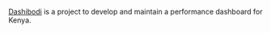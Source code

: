 [Dashibodi](https://www.dashibodi.com) is a project to develop and maintain a performance dashboard for Kenya.

